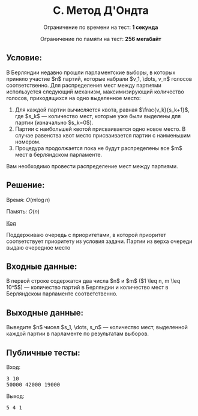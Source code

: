 <center><h1>C. Метод Д'Ондта</h1></center>
    
<p><center>Ограничение по времени на тест: <b>1 секунда</b></center></p>

<p><center>Ограничение по памяти на тест: <b>256 мегабайт</b></center></p>

<h2>Условие:</h2>

<div><p>В Берляндии недавно прошли парламентские выборы, в которых приняло участие $n$ партий, которые набрали $v_1, \dots, v_n$ голосов соответственно. Для распределения мест между партиями используется следующий механизм, максимизирующий количество голосов, приходящихся на одно выделенное место: </p><ol> <li> Для каждой партии вычисляется квота, равная $\frac{v_k}{s_k+1}$, где $s_k$ — количество мест, которые уже были выделены для партии (изначально $s_k=0$). </li><li> Партии с наибольшей квотой присваивается одно новое место. В случае равенства квот место присваивается партии с наименьшим номером. </li><li> Процедура продолжается пока не будут распределены все $m$ мест в берляндском парламенте. </li></ol> Вам необходимо провести распределение мест между партиями.</div>

<h2>Решение:</h2>

Время: $O(m\log n)$

Память: $O(n)$

[Код](solution.cpp)

Поддерживаю очередь с приоритетами, в которой приоритет соответствует приоритету из условия задачи. Партии из верха очереди выдаю очередное место

<h2>Входные данные:</h2>

<p>В первой строке содержатся два числа $n$ и $m$ ($1 \leq n, m \leq 10^5$) — количество партий в Берляндии и количество мест в Берляндском парламенте соответственно.</p>

<h2>Выходные данные:</h2>

<p>Выведите $n$ чисел $s_1, \dots, s_n$ — количество мест, выделенной каждой партии в парламенте по результатам выборов.</p>

<h2>Публичные тесты:</h2>

Вход:

<pre>
3 10
50000 42000 19000
</pre>

Выход:

<pre>
5 4 1 
</pre>